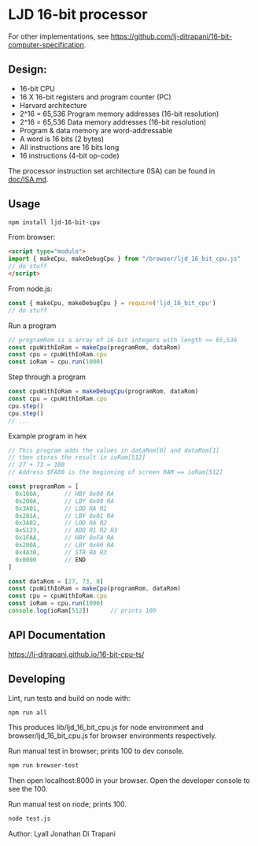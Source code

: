 LJD 16-bit processor
====================

For other implementations, see <https://github.com/lj-ditrapani/16-bit-computer-specification>.

Design:
-------

- 16-bit CPU
- 16 X 16-bit registers and program counter (PC)
- Harvard architecture
- 2^16 = 65,536 Program memory addresses (16-bit resolution)
- 2^16 = 65,536 Data memory addresses (16-bit resolution)
- Program & data memory are word-addressable
- A word is 16 bits (2 bytes)
- All instructions are 16 bits long
- 16 instructions (4-bit op-code)

The processor instruction set architecture (ISA) can be found in
[doc/ISA.md](doc/ISA.md).


Usage
-----

```bash
npm install ljd-16-bit-cpu
```

From browser:

```html
<script type="module">
import { makeCpu, makeDebugCpu } from "/browser/ljd_16_bit_cpu.js"
// do stuff
</script>
```

From node.js:

```js
const { makeCpu, makeDebugCpu } = require('ljd_16_bit_cpu')
// do stuff
```

Run a program

```js
// programRom is a array of 16-bit integers with length <= 65,536
const cpuWithIoRam = makeCpu(programRom, dataRom)
const cpu = cpuWithIoRam.cpu
const ioRam = cpu.run(1000)
```

Step through a program

```js
const cpuWithIoRam = makeDebugCpu(programRom, dataRom)
const cpu = cpuWithIoRam.cpu
cpu.step()
cpu.step()
// ...
```

Example program in hex

```js
// This program adds the values in dataRom[0] and dataRom[1]
// then stores the result in ioRam[512]
// 27 + 73 = 100
// Address $FA00 is the beginning of screen RAM == ioRam[512]

const programRom = [
  0x100A,       // HBY 0x00 RA
  0x200A,       // LBY 0x00 RA
  0x3A01,       // LOD RA R1
  0x201A,       // LBY 0x01 RA
  0x3A02,       // LOD RA R2
  0x5123,       // ADD R1 R2 R3
  0x1FAA,       // HBY 0xFA RA
  0x200A,       // LBY 0x00 RA
  0x4A30,       // STR RA R3
  0x0000        // END
]

const dataRom = [27, 73, 0]
const cpuWithIoRam = makeCpu(programRom, dataRom)
const cpu = cpuWithIoRam.cpu
const ioRam = cpu.run(1000)
console.log(ioRam[512])      // prints 100
```


API Documentation
-----------------

<https://lj-ditrapani.github.io/16-bit-cpu-ts/>


Developing
----------

Lint, run tests and build on node with:

```bash
npm run all
```

This produces lib/ljd_16_bit_cpu.js for node environment and browser/ljd_16_bit_cpu.js
for browser environments respectively.

Run manual test in browser; prints 100 to dev console.

```bash
npm run browser-test
```

Then open localhost:8000 in your browser.
Open the developer console to see the 100.

Run manual test on node; prints 100.

```bash
node test.js
```


Author:  Lyall Jonathan Di Trapani
